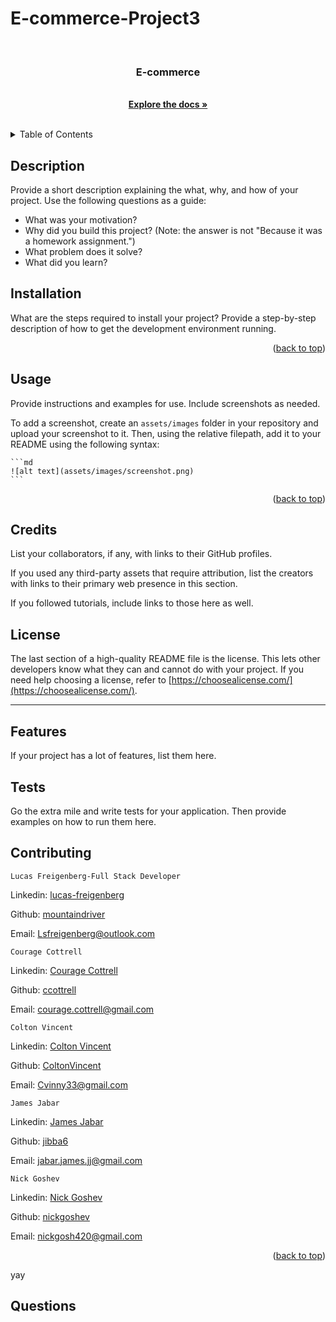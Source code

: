 # E-commerce-Project3
  <!-- PROJECT LOGO -->
  <br />
  <div align="center">
        <h3 align="center">E-commerce</h3>
        <p align="center">
        <br>
        <a href="https://github.com/ccottrell52/E-commerce-Project3"><strong>Explore the docs »</strong></a>
        <br />
        <br />
        </p>
  </div>

<!-- Put a Screen Shot here -->
  
  <!-- TABLE OF CONTENTS -->
  <details>
    <summary>Table of Contents</summary>
    <ol>
      <li><a href='#description'>Description</a></li>
      <li><a href='#usage'>Usage</a></li>
      <li><a href='#contributing'>Contributing</a></li>
      <li><a href='#questions'>Questions</a></li>
    </ol>
  </details>

 ## Description

Provide a short description explaining the what, why, and how of your project. Use the following questions as a guide:

- What was your motivation?
- Why did you build this project? (Note: the answer is not "Because it was a homework assignment.")
- What problem does it solve?
- What did you learn?
  
 ## Installation

What are the steps required to install your project? Provide a step-by-step description of how to get the development environment running.
  
  <p align="right">(<a href="#readme-top">back to top</a>)</p>

## Usage

Provide instructions and examples for use. Include screenshots as needed.

To add a screenshot, create an `assets/images` folder in your repository and upload your screenshot to it. Then, using the relative filepath, add it to your README using the following syntax:

    ```md
    ![alt text](assets/images/screenshot.png)
    ```

  <p align="right">(<a href="#readme-top">back to top</a>)</p>
  
## Credits

List your collaborators, if any, with links to their GitHub profiles.

If you used any third-party assets that require attribution, list the creators with links to their primary web presence in this section.

If you followed tutorials, include links to those here as well.


## License

The last section of a high-quality README file is the license. This lets other developers know what they can and cannot do with your project. If you need help choosing a license, refer to [https://choosealicense.com/](https://choosealicense.com/).

---

## Features

If your project has a lot of features, list them here.


## Tests

Go the extra mile and write tests for your application. Then provide examples on how to run them here.

  ## Contributing
  

    Lucas Freigenberg-Full Stack Developer
  <p align="left">Linkedin: <a href="#https://www.linkedin.com/in/lucas-freigenberg-539338134/">lucas-freigenberg</a></p>
  <p align="left">Github: <a href="#https://github.com/mountaindriver">mountaindriver</a></p>
  <p align="left">Email: <a href="#Lsfreigenberg@outlook.com">Lsfreigenberg@outlook.com</a></p>



    Courage Cottrell
  <p align="left">Linkedin: <a href="https://www.linkedin.com/in/courage-cottrell-b44172161/">Courage Cottrell</a></p>
  <p align="left">Github: <a href="#https://github.com/ccottrell52">ccottrell</a></p>
  <p align="left">Email: <a href="#courage.cottrell@gmail.com">courage.cottrell@gmail.com</a></p>
  
  
    Colton Vincent
  <p align="left">Linkedin: <a href="#https://www.linkedin.com/in/colton-vincent-b44172161/">Colton Vincent</a></p>
  <p align="left">Github: <a href="#https://github.com/ColtonVincent">ColtonVincent</a></p>
  <p align="left">Email: <a href="#Cvinny33@gmail.com">Cvinny33@gmail.com</a></p>
    
    James Jabar
  <p align="left">Linkedin: <a href="#https://www.linkedin.com/in/james-jabar-b16064240/">James Jabar</a></p>
  <p align="left">Github: <a href="#https://github.com/jibba6">jibba6</a></p>
  <p align="left">Email: <a href="#jabar.james.jj@gmail.com"> jabar.james.jj@gmail.com</a></p>
 
    Nick Goshev
  <p align="left">Linkedin: <a href="#https://www.linkedin.com/in/nicholas-goshev-931844205/">Nick Goshev</a></p>
  <p align="left">Github: <a href="#https://github.com/nickgoshev">nickgoshev</a></p>
  <p align="left">Email: <a href="#nickgosh420@gmail.com">nickgosh420@gmail.com</a></p>
  
  <p align="right">(<a href="#readme-top">back to top</a>)</p>
  yay
  
  ## Questions
  
